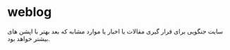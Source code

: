 # weblog
سایت جنگویی برای  قرار گیری مقالات یا اخبار یا موارد مشابه که بعد بهتر با اپشن های بیشتر خواهد بود.
